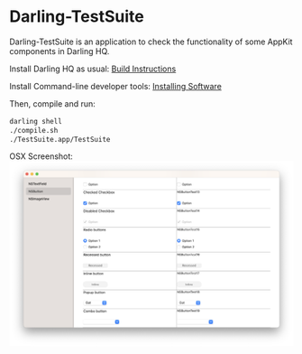 # Darling-TestSuite

Darling-TestSuite is an application to check the functionality of some AppKit components in Darling HQ.

Install Darling HQ as usual: [Build Instructions](https://docs.darlinghq.org/build-instructions.html)


Install Command-line developer tools: [Installing Software](https://docs.darlinghq.org/installing-software.html)

Then, compile and run:

```
darling shell
./compile.sh
./TestSuite.app/TestSuite
```

OSX Screenshot:
![OSX Screen](./ScreenOSX.png "Optional title")
